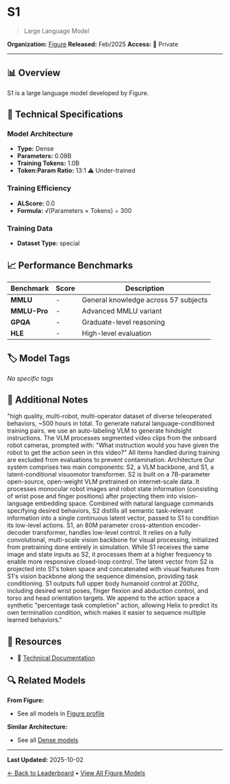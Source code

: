 # S1

> Large Language Model

**Organization:** [Figure](../../labs/figure.md)
**Released:** Feb/2025
**Access:** 🔴 Private

---

## 📊 Overview

S1 is a large language model developed by Figure.

## 🔧 Technical Specifications

### Model Architecture
- **Type:** Dense
- **Parameters:** 0.08B
- **Training Tokens:** 1.0B
- **Token:Param Ratio:** 13:1 ⚠️ Under-trained

### Training Efficiency
- **ALScore:** 0.0
- **Formula:** √(Parameters × Tokens) ÷ 300

### Training Data
- **Dataset Type:** special

## 📈 Performance Benchmarks

| Benchmark | Score | Description |
|-----------|-------|-------------|
| **MMLU** | - | General knowledge across 57 subjects |
| **MMLU-Pro** | - | Advanced MMLU variant |
| **GPQA** | - | Graduate-level reasoning |
| **HLE** | - | High-level evaluation |

## 🏷️ Model Tags

_No specific tags_

## 📝 Additional Notes

"high quality, multi-robot, multi-operator dataset of diverse teleoperated behaviors, ~500 hours in total. To generate natural language-conditioned training pairs, we use an auto-labeling VLM to generate hindsight instructions. The VLM processes segmented video clips from the onboard robot cameras, prompted with: "What instruction would you have given the robot to get the action seen in this video?" All items handled during training are excluded from evaluations to prevent contamination. Architecture Our system comprises two main components: S2, a VLM backbone, and S1, a latent-conditional visuomotor transformer. S2 is built on a 7B-parameter open-source, open-weight VLM pretrained on internet-scale data. It processes monocular robot images and robot state information (consisting of wrist pose and finger positions) after projecting them into vision-language embedding space. Combined with natural language commands specifying desired behaviors, S2 distills all semantic task-relevant information into a single continuous latent vector, passed to S1 to condition its low-level actions. S1, an 80M parameter cross-attention encoder-decoder transformer, handles low-level control. It relies on a fully convolutional, multi-scale vision backbone for visual processing, initialized from pretraining done entirely in simulation. While S1 receives the same image and state inputs as S2, it processes them at a higher frequency to enable more responsive closed-loop control. The latent vector from S2 is projected into S1's token space and concatenated with visual features from S1's vision backbone along the sequence dimension, providing task conditioning. S1 outputs full upper body humanoid control at 200hz, including desired wrist poses, finger flexion and abduction control, and torso and head orientation targets. We append to the action space a synthetic "percentage task completion" action, allowing Helix to predict its own termination condition, which makes it easier to sequence multiple learned behaviors."

## 🔗 Resources

- 📄 [Technical Documentation](https://www.figure.ai/news/helix)

## 🔍 Related Models

**From Figure:**
- See all models in [Figure profile](../../labs/figure.md)

**Similar Architecture:**
- See all [Dense models](../../architectures/dense.md)

---

**Last Updated:** 2025-10-02

[← Back to Leaderboard](../../README.md) • [View All Figure Models](../../labs/figure.md)
